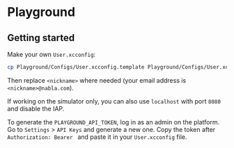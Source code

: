 # Playground

## Getting started

Make your own `User.xcconfig`:

```sh
cp Playground/Configs/User.xcconfig.template Playground/Configs/User.xcconfig
```

Then replace `<nickname>` where needed (your email address is `<nickname>@nabla.com`).

If working on the simulator only, you can also use `localhost` with port `8080` and disable the IAP.

To generate the `PLAYGROUND_API_TOKEN`, log in as an admin on the platform. Go to `Settings` > `API Keys` and generate a new one. Copy the token after `Authorization: Bearer ` and paste it in your `User.xcconfig` file.